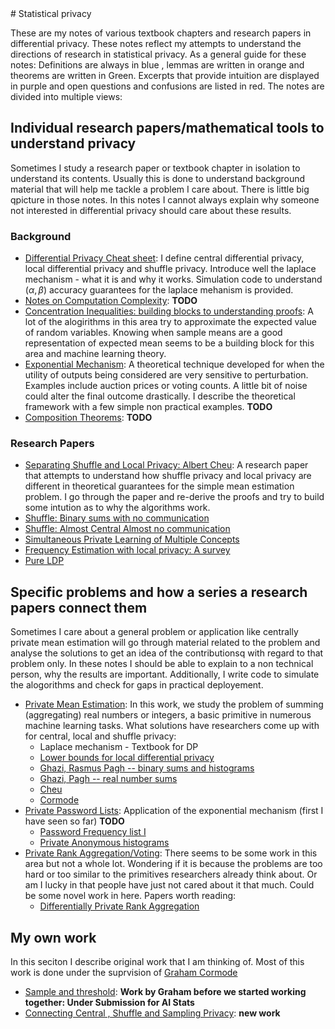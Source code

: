 <div class=container>
# Statistical privacy

These are my notes of various textbook chapters and research papers in
differential privacy. These notes reflect my attempts to understand
the directions of research in statistical privacy. As a general guide
for these notes: Definitions are always in blue , lemmas are written
in orange and theorems are written in Green. Excerpts that provide
intuition are displayed in purple and open questions and confusions
are listed in red. The notes are divided into multiple views:

## Individual research papers/mathematical tools to understand privacy

Sometimes I study a research paper or textbook chapter in isolation to
understand its contents. Usually this is done to understand background
material that will help me tackle a problem I care about. There is
little big qpicture in those notes. In this notes I cannot always
explain why someone not interested in differential privacy should care
about these results.

### Background

* [Differential Privacy Cheat sheet](Definitions/): I define central
  differential privacy, local differential privacy and shuffle
  privacy. Introduce well the laplace mechanism - what it is and why
  it works. Simulation code to understand $(\alpha, \beta)$ accuracy
  guarantees for the laplace mehanism is provided.
* [Notes on Computation Complexity](): **TODO**  
* [Concentration Inequalities: building blocks to understanding
  proofs](ConcentrationInequalities/): A lot of the alogirithms in
  this area try to approximate the expected value of random
  variables. Knowing when sample means are a good representation of
  expected mean seems to be a building block for this area and machine
  learning theory.
* [Exponential Mechanism](ExponentialMechanism/): A theoretical
  technique developed for when the utility of outputs being considered
  are very sensitive to perturbation. Examples include auction prices
  or voting counts. A little bit of noise could alter the final
  outcome drastically. I describe the theoretical framework with a few
  simple non practical examples. **TODO**  
* [Composition Theorems](): **TODO**


### Research Papers

* [Separating Shuffle and Local Privacy: Albert
  Cheu](ShufflePrivacy/index.html): A research paper that attempts to
  understand how shuffle privacy and local privacy are different in
  theoretical guarantees for the simple mean estimation problem. I go
  through the paper and re-derive the proofs and try to build some
  intution as to why the algorithms work.
* [Shuffle: Binary sums with no communication](ShuffleSumBinaryRasmus/)  
* [Shuffle: Almost Central Almost no communication](ShuffleSumMeanEstimateRasmus/)
* [Simultaneous Private Learning of Multiple Concepts](LearningMultiConcepts/)
* [Frequency Estimation with  local privacy: A survey](FrequencyEstimationSurvey/index.html)
* [Pure LDP](PureProtocols/)

<!-- * [Succint Histogram Problem -- local privacy](SuccintHist-Bassily/index.html) -->

## Specific problems and how a series a research papers connect them

Sometimes I care about a general problem or application like centrally
private mean estimation will go through material related to the
problem and analyse the solutions to get an idea of the contributionsq
with regard to that problem only. In these notes I should be able to
explain to a non technical person, why the results are
important. Additionally, I write code to simulate the alogorithms and
check for gaps in practical deployement.

* [Private Mean Estimation](PrivateMeanEstimation/): In this work, we study the problem of
  summing (aggregating) real numbers or integers, a basic primitive in
  numerous machine learning tasks. What solutions have researchers come up with for central, local and shuffle privacy:
  * Laplace mechanism - Textbook for DP
  * [Lower bounds for local differential privacy](https://arxiv.org/pdf/1103.2626.pdf)
  * [Ghazi, Rasmus Pagh -- binary sums and histograms](ShuffleSumBinaryRasmus/)  
  * [Ghazi, Pagh -- real number sums](ShuffleSumMeanEstimateRasmus/)
  * [Cheu](ShufflePrivacy/index.html)
  * [Cormode]((FrequencyEstimationSurvey/index.html))
* [Private Password Lists](PrivatePassowrds): Application of the exponential mechanism (first I have seen so far) **TODO**
  * [Password Frequency list I](https://jbonneau.com/doc/BDB16-NDSS-pw_list_differential_privacy.pdf)
  * [Private Anonymous histograms](https://arxiv.org/abs/1910.03553)
* [Private Rank Aggregation/Voting](PrivateVoting): There seems to be some work in this area but not a whole lot. Wondering if it is because the problems are too hard or too similar to the primitives researchers already think about. Or am I lucky in that people have just not cared about it that much. Could be some novel work in here. Papers worth reading:
  * [Differentially Private Rank Aggregation](https://cs.colgate.edu/~mhay/assets/publications/hay2017differentially.pdf)



## My own work

In this seciton I describe original work that I am thinking of. Most
of this work is done under the suprvision of [Graham
Cormode](https://warwick.ac.uk/fac/sci/dcs/people/graham_cormode/)

* [Sample and threshold](): **Work by Graham before we started working together: Under Submission for AI Stats**
* [Connecting Central , Shuffle and Sampling Privacy](EquivalenceOfPrivacyModels/): **new work**

<div class=container>
